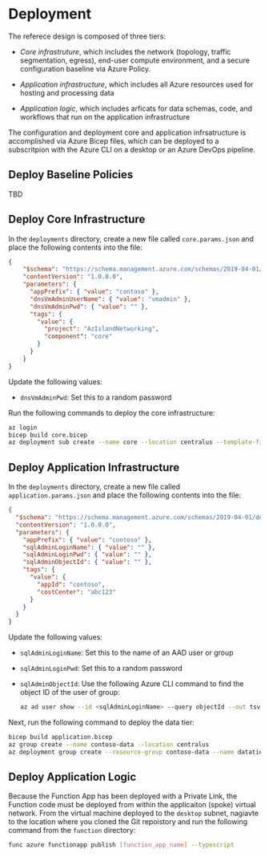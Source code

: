 # Deployment

The referece design is composed of three tiers:

* *Core infrastruture*, which includes the network (topology, traffic segmentation, egress), end-user compute environment, and a secure configuration baseline via Azure Policy.

* *Application infrastructure*, which includes all Azure resources used for hosting and processing data

* *Application logic*, which includes arficats for data schemas, code, and workflows that run on the application infrastructure

The configuration and deployment core and application infrsatructure is accomplished via Azure Bicep files, which can be deployed to a subscritpion with the Azure CLI on a desktop or an Azure DevOps pipeline.

## Deploy Baseline Policies

TBD

## Deploy Core Infrastructure

In the `deployments` directory, create a new file called `core.params.json` and place the following contents into the file:

```json
{
    "$schema": "https://schema.management.azure.com/schemas/2019-04-01/deploymentParameters.json#",
    "contentVersion": "1.0.0.0",
    "parameters": {
      "appPrefix": { "value": "contoso" },
      "dnsVmAdminUserName": { "value": "vmadmin" },
      "dnsVmAdminPwd": { "value": "" },
      "tags": {
        "value": {
          "project": "AzIslandNetworking",
          "component": "core"
        }
      }
    }
}
```

Update the following values:

* `dnsVmAdminPwd`: Set this to a random password

Run the following commands to deploy the core infrastructure:

```bash
az login
bicep build core.bicep
az deployment sub create --name core --location centralus --template-file core.json --parameters core.params.json
```

## Deploy Application Infrastructure

In the `deployments` directory, create a new file called `application.params.json` and place the following contents into the file:

```json
{
  "$schema": "https://schema.management.azure.com/schemas/2019-04-01/deploymentParameters.json#",
  "contentVersion": "1.0.0.0",
  "parameters": {
    "appPrefix": { "value": "contoso" },
    "sqlAdminLoginName": { "value": "" },
    "sqlAdminLoginPwd": { "value": "" },
    "sqlAdminObjectId": { "value": "" },
    "tags": {
      "value": {
        "appId": "contoso",
        "costCenter": "abc123"
      }
    }
  }
}
```

Update the following values:

- `sqlAdminLoginName`: Set this to the name of an AAD user or group
- `sqlAdminLoginPwd`: Set this to a random password
- `sqlAdminObjectId`: Use the following Azure CLI command to find the object ID of the user of group:

  ```bash
  az ad user show --id <sqlAdminLoginName> --query objectId --out tsv
  ```

Next, run the following command to deploy the data tier:

```bash
bicep build application.bicep
az group create --name contoso-data --location centralus
az deployment group create --resource-group contoso-data --name datatier --template-file application.json --parameters application.params.json
```

## Deploy Application Logic

Because the Function App has been deployed with a Private Link, the Function code must be deployed from within the applicaiton (spoke) virtual network. From the virtual machine deployed to the `desktop` subnet, nagiavte to the location where you cloned the Git repoistory and run the following command from the `function` directory:

```bash
func azure functionapp publish [function_app_name] --typescript
```
